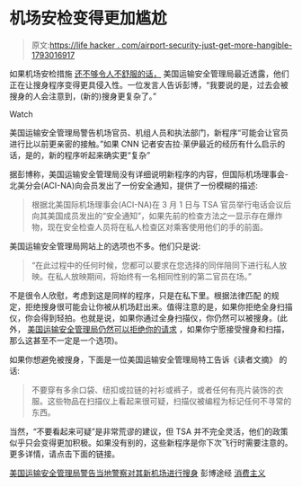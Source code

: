 # 机场安检变得更加尴尬

> 原文:[https://life hacker . com/airport-security-just-get-more-hangible-1793016917](https://lifehacker.com/airport-security-just-got-more-awkward-1793016917)

如果机场安检措施 [还不够令人不舒服的话，](https://lifehacker.com/how-to-get-through-airport-security-without-pissing-off-1770832640) 美国运输安全管理局最近透露，他们正在让搜身程序变得更具侵入性。一位发言人告诉彭博，“我要说的是，过去会被搜身的人会注意到，(新的)搜身更复杂了。”

Watch

美国运输安全管理局警告机场官员、机组人员和执法部门，新程序“可能会让官员进行比以前更亲密的接触。”如果 CNN 记者安吉拉·莱伊最近的经历有什么启示的话，是的，新的程序听起来确实更“复杂”

据彭博称，美国运输安全管理局没有详细说明新程序的内容，但国际机场理事会-北美分会(ACI-NA)向会员发出了一份安全通知，提供了一份模糊的描述:

> 根据北美国际机场理事会(ACI-NA)在 3 月 1 日与 TSA 官员举行电话会议后向其美国成员发出的“安全通知”，如果先前的检查方法之一显示存在爆炸物，现在安全检查人员将在私人检查区对乘客使用他们的手的前面。

美国运输安全管理局网站上的选项也不多。他们只是说:

> “在此过程中的任何时候，您都可以要求在您选择的同伴陪同下进行私人放映。在私人放映期间，将始终有一名相同性别的第二官员在场。”

不是很令人欣慰，考虑到这是同样的程序，只是在私下里。根据法律匹配 的规定，拒绝搜身很可能会让你被从机场赶出来。值得注意的是，如果你拒绝全身扫描仪，你会得到轻拍。也就是说，如果你通过全身扫描仪，你仍然可以被搜身。(此外， [美国运输安全管理局仍然可以拒绝你的请求](http://www.latimes.com/business/la-fi-tsa-changes-policy-20151228-story.html) ，如果你宁愿接受搜身和扫描，那么这甚至不一定是一个选项)。

如果你想避免被搜身，下面是一位美国运输安全管理局特工告诉《读者文摘》 的话:

> 不要穿有多余口袋、纽扣或拉链的衬衫或裤子，或者任何有亮片装饰的衣服。这些物品在扫描仪上看起来很可疑，扫描仪被编程为标记任何不寻常的东西。

当然，“不要看起来可疑”是非常荒谬的建议，但 TSA 并不完全灵活，他们的政策似乎只会变得更加积极。如果没有别的，这些新程序是你下次飞行时需要注意的。更多详情，请点击下面的链接。

[美国运输安全管理局警告当地警察对其新机场进行搜身](https://www.bloomberg.com/news/articles/2017-03-06/tsa-warns-local-police-about-its-new-airport-pat-downs) 彭博途经 [消费主义](https://consumerist.com/2017/03/06/tsa-introducing-new-more-invasive-pat-down-method/)